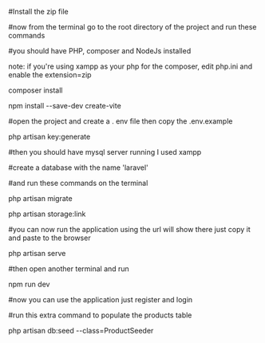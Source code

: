 
#Install the zip file

#now from the terminal go to the root directory of the project and run these commands

#you should have PHP, composer and NodeJs installed

note: if you're using xampp as your php for the composer, edit php.ini and enable the extension=zip

composer install

npm install --save-dev create-vite

#open the project and create a . env file then copy the .env.example

php artisan key:generate

#then you should have mysql server running I used xampp

#create a database with the name 'laravel'

#and run these commands on the terminal

php artisan migrate

php artisan storage:link


#you can now run the application using the url will show there just copy it and paste to the browser

php artisan serve

#then open another terminal and run

npm run dev

#now you can use the application just register and login


#run this extra command to populate the products table 

php artisan db:seed --class=ProductSeeder
